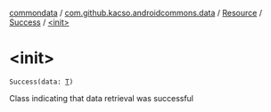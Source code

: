 [commondata](../../../index.md) / [com.github.kacso.androidcommons.data](../../index.md) / [Resource](../index.md) / [Success](index.md) / [&lt;init&gt;](./-init-.md)

# &lt;init&gt;

`Success(data: `[`T`](index.md#T)`)`

Class indicating that data retrieval was successful

